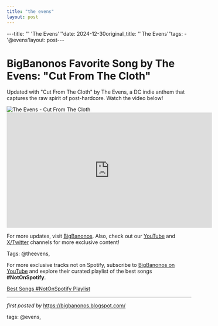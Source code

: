```yaml
---
title: "the evens"
layout: post
---
```

---title: "' 'The Evens''"date: 2024-12-30original_title: "'The Evens'"tags:  - '@evens'layout: post---<!-- Title of the Post --><h1 >BigBanonos Favorite Song by The Evens: "Cut From The Cloth"</h1> <!-- Introductory Text --><p >Updated with "Cut From The Cloth" by The Evens, a DC indie anthem that captures the raw spirit of post-hardcore. Watch the video below!</p> <!-- Featured Image --><div > <img src="https://i.scdn.co/image/ab67616d0000b273cb14b3753cbe5412dfcfac60" alt="The Evens - Cut From The Cloth" /></div> <!-- YouTube Video Embed --><div > <iframe width="560" height="315" src="https://www.youtube.com/embed/SYbvnQK1SX4" frameborder="0" allowfullscreen></iframe></div> <!-- Footer Links --><div > <p>For more updates, visit <a href="https://bigbanonos.blogspot.com/" target="_blank">BigBanonos</a>. Also, check out our <a href="https://www.youtube.com/@BigBanonos" target="_blank">YouTube</a> and <a href="https://x.com/bigbanonos" target="_blank">X/Twitter</a> channels for more exclusive content!</p></div> <!-- Tags --><p >Tags: @theevens,</p><!--Subscribe and Playlist Links--><div>    <p>For more exclusive tracks not on Spotify, subscribe to <a href="https://www.youtube.com/@BigBanonos" target="_blank">BigBanonos on YouTube</a> and explore their curated playlist of the best songs <strong>#NotOnSpotify</strong>.</p>    <p><a href="https://www.youtube.com/playlist?list=PLtuNtuTatqI0kFahUCbtbfenC_ET5O_tr" target="_blank">Best Songs #NotOnSpotify Playlist<br /></a></p></div><hr /><p><em>first posted by</em> <a href="https://bigbanonos.blogspot.com/" rel="noopener" target="_new">https://bigbanonos.blogspot.com/</a></p><p>tags: @evens,</p>